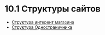 # 10.1 Структуры сайтов
- [Структура интерент магазина](https://github.com/iMironRU/web-site-dev/blob/main/10-specification/site-map/online-shop-sitemap.md)
- [Структура Одностраничника](https://github.com/iMironRU/web-site-dev/blob/main/10-specification/site-map/landing-page-sitemap.md)
